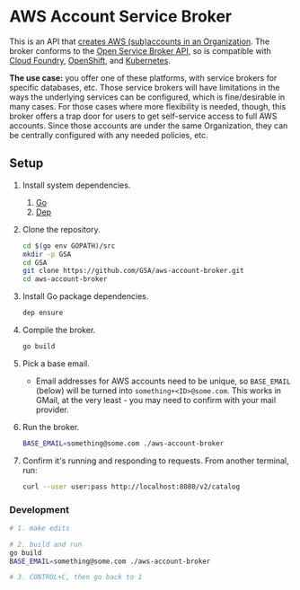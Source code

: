 # AWS Account Service Broker

This is an API that [creates AWS (sub)accounts in an Organization](https://docs.aws.amazon.com/organizations/latest/userguide/orgs_manage_accounts_create.html). The broker conforms to the [Open Service Broker API](https://www.openservicebrokerapi.org/), so is compatible with [Cloud Foundry](https://cloudfoundry.org/), [OpenShift](https://www.openshift.org/), and [Kubernetes](http://kubernetes.io/).

**The use case:** you offer one of these platforms, with service brokers for specific databases, etc. Those service brokers will have limitations in the ways the underlying services can be configured, which is fine/desirable in many cases. For those cases where more flexibility is needed, though, this broker offers a trap door for users to get self-service access to full AWS accounts. Since those accounts are under the same Organization, they can be centrally configured with any needed policies, etc.

## Setup

1. Install system dependencies.
    1. [Go](https://golang.org/)
    1. [Dep](https://golang.github.io/dep/docs/installation.html)
1. Clone the repository.

    ```sh
    cd $(go env GOPATH)/src
    mkdir -p GSA
    cd GSA
    git clone https://github.com/GSA/aws-account-broker.git
    cd aws-account-broker
    ```

1. Install Go package dependencies.

    ```sh
    dep ensure
    ```

1. Compile the broker.

    ```sh
    go build
    ```

1. Pick a base email.
    * Email addresses for AWS accounts need to be unique, so `BASE_EMAIL` (below) will be turned into `something+<ID>@some.com`. This works in GMail, at the very least - you may need to confirm with your mail provider.
1. Run the broker.

    ```sh
    BASE_EMAIL=something@some.com ./aws-account-broker
    ```

1. Confirm it's running and responding to requests. From another terminal, run:

    ```sh
    curl --user user:pass http://localhost:8080/v2/catalog
    ```

### Development

```sh
# 1. make edits

# 2. build and run
go build
BASE_EMAIL=something@some.com ./aws-account-broker

# 3. CONTROL+C, then go back to 1
```
